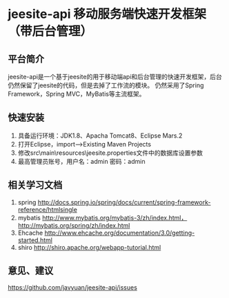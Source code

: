 # jeesite-api 移动服务端快速开发框架（带后台管理）
## 平台简介
jeesite-api是一个基于jeesite的用于移动端api和后台管理的快速开发框架，后台仍然保留了jeesite的代码，但是去掉了工作流的模块。
仍然采用了Spring Framework，Spring MVC，MyBatis等主流框架。
## 快速安装
1. 具备运行环境：JDK1.8、Apacha Tomcat8、Eclipse Mars.2
2. 打开Eclipse，import-->Existing Maven Projects
3. 修改src\main\resources\jeesite.properties文件中的数据库设置参数
6. 最高管理员账号，用户名：admin 密码：admin
## 相关学习文档
1. spring http://docs.spring.io/spring/docs/current/spring-framework-reference/htmlsingle
2. mybatis http://www.mybatis.org/mybatis-3/zh/index.html，http://mybatis.org/spring/zh/index.html
3. Ehcache http://www.ehcache.org/documentation/3.0/getting-started.html
4. shiro http://shiro.apache.org/webapp-tutorial.html
## 意见、建议
https://github.com/javyuan/jeesite-api/issues
